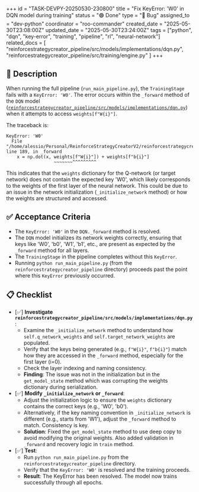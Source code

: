 +++
id = "TASK-DEVPY-20250530-230800"
title = "Fix KeyError: 'W0' in DQN model during training"
status = "🟢 Done"
type = "🐞 Bug"
assigned_to = "dev-python"
coordinator = "roo-commander"
created_date = "2025-05-30T23:08:00Z"
updated_date = "2025-05-30T23:24:00Z"
tags = ["python", "dqn", "key-error", "training", "pipeline", "rl", "neural-network"]
related_docs = [
    "reinforcestrategycreator_pipeline/src/models/implementations/dqn.py",
    "reinforcestrategycreator_pipeline/src/training/engine.py"
]
+++

## 📝 Description

When running the full pipeline (`run_main_pipeline.py`), the `TrainingStage` fails with a `KeyError: 'W0'`. The error occurs within the `_forward` method of the `DQN` model ([`reinforcestrategycreator_pipeline/src/models/implementations/dqn.py`](reinforcestrategycreator_pipeline/src/models/implementations/dqn.py)) when it attempts to access `weights[f"W{i}"]`.

The traceback is:
```
KeyError: 'W0'
  File "/home/alessio/Personal/ReinforceStrategyCreatorV2/reinforcestrategycreator_pipeline/src/models/implementations/dqn.py", line 189, in _forward
    x = np.dot(x, weights[f"W{i}"]) + weights[f"b{i}"]
                  ~~~~~~~^^^^^^^^^
```

This indicates that the `weights` dictionary for the Q-network (or target network) does not contain the expected key 'W0', which likely corresponds to the weights of the first layer of the neural network. This could be due to an issue in the network initialization (`_initialize_network` method) or how the weights are structured and accessed.

## ✅ Acceptance Criteria

*   The `KeyError: 'W0'` in the `DQN._forward` method is resolved.
*   The `DQN` model initializes its network weights correctly, ensuring that keys like 'W0', 'b0', 'W1', 'b1', etc., are present as expected by the `_forward` method for all layers.
*   The `TrainingStage` in the pipeline completes without this `KeyError`.
*   Running `python run_main_pipeline.py` (from the `reinforcestrategycreator_pipeline` directory) proceeds past the point where this `KeyError` previously occurred.

## 📋 Checklist

*   [✅] **Investigate `reinforcestrategycreator_pipeline/src/models/implementations/dqn.py`**:
    *   Examine the `_initialize_network` method to understand how `self.q_network_weights` and `self.target_network_weights` are populated.
    *   Verify that the keys being generated (e.g., `f"W{i}"`, `f"b{i}"`) match how they are accessed in the `_forward` method, especially for the first layer (i=0).
    *   Check the layer indexing and naming consistency.
    *   **Finding**: The issue was not in the initialization but in the `get_model_state` method which was corrupting the weights dictionary during serialization.
*   [✅] **Modify `_initialize_network` or `_forward`**:
    *   Adjust the initialization logic to ensure the `weights` dictionary contains the correct keys (e.g., 'W0', 'b0').
    *   Alternatively, if the key naming convention in `_initialize_network` is different (e.g., starts from 'W1'), adjust the `_forward` method to match. Consistency is key.
    *   **Solution**: Fixed the `get_model_state` method to use deep copy to avoid modifying the original weights. Also added validation in `_forward` and recovery logic in `train` method.
*   [✅] **Test**:
    *   Run `python run_main_pipeline.py` from the `reinforcestrategycreator_pipeline` directory.
    *   Verify that the `KeyError: 'W0'` is resolved and the training proceeds.
    *   **Result**: The KeyError has been resolved. The model now trains successfully through all epochs.